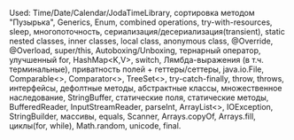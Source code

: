 Used: Time/Date/Calendar/JodaTimeLibrary, сортировка методом  "Пузырька", Generics, Enum, combined operations, try-with-resources, sleep, многопоточность, сериализация/десериализация(transient), static nested classes, inner classes, local class, anonymous class, @Override, @Overload, super/this, Autoboxing/Unboxing, тернарный оператор, улучшенный for, HashMap<K,V>, switch, Лямбда-выражения (в т.ч. терминальные), приватность полей + геттеры/сеттеры, java.io.File, Comparable<>, Comparator<>, TreeSet<>, try-catch-finally, throw, throws, интерфейсы, дефолтные методы, абстрактные классы, множественное наследование, StringBuffer, статические поля, статические методы, BufferedReader, InputStreamReader, parseInt, ArrayList<>, IOException, StringBuilder, массивы, equals, Scanner, Arrays.copyOf, Arrays.fill, циклы(for, while), Math.random, unicode, final.
